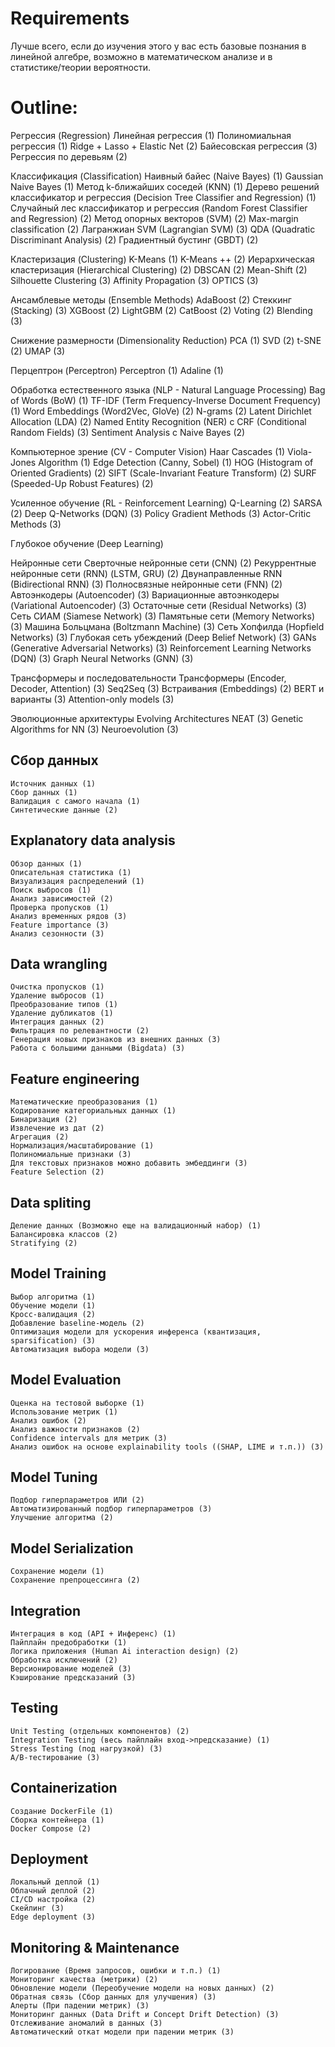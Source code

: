 # Requirements

Лучше всего, если до изучения этого у вас есть базовые познания в линейной алгебре, возможно в математическом анализе и в статистике/теории вероятности.
# Outline:
Регрессия (Regression) 
Линейная регрессия (1) 
Полиномиальная регрессия (1) 
Ridge + Lasso + Elastic Net (2) 
Байесовская регрессия (3) 
Регрессия по деревьям (2)

Классификация (Classification) 
Наивный байес (Naive Bayes) (1) 
Gaussian Naive Bayes (1) 
Метод k-ближайших соседей (KNN) (1) 
Дерево решений классификатор и регрессия (Decision Tree Classifier and Regression) (1) 
Случайный лес классификатор и регрессия (Random Forest Classifier and Regression) (2) 
Метод опорных векторов (SVM) (2) 
Max-margin classification (2) 
Лагранжиан SVM (Lagrangian SVM) (3) 
QDA (Quadratic Discriminant Analysis) (2) 
Градиентный бустинг (GBDT) (2)

Кластеризация (Clustering) 
K-Means (1) 
K-Means ++ (2) 
Иерархическая кластеризация (Hierarchical Clustering) (2) 
DBSCAN (2) 
Mean-Shift (2) 
Silhouette Clustering (3) 
Affinity Propagation (3) 
OPTICS (3)

Ансамблевые методы (Ensemble Methods) 
AdaBoost (2) 
Стеккинг (Stacking) (3) 
XGBoost (2) 
LightGBM (2) 
CatBoost (2) 
Voting (2) 
Blending (3)

Снижение размерности (Dimensionality Reduction) PCA (1) SVD (2) t-SNE (2) UMAP (3)

Перцептрон (Perceptron) Perceptron (1) Adaline (1)

Обработка естественного языка (NLP - Natural Language Processing) Bag of Words (BoW) (1) TF-IDF (Term Frequency-Inverse Document Frequency) (1) Word Embeddings (Word2Vec, GloVe) (2) N-grams (2) Latent Dirichlet Allocation (LDA) (2) Named Entity Recognition (NER) с CRF (Conditional Random Fields) (3) Sentiment Analysis с Naive Bayes (2)

Компьютерное зрение (CV - Computer Vision) Haar Cascades (1) Viola-Jones Algorithm (1) Edge Detection (Canny, Sobel) (1) HOG (Histogram of Oriented Gradients) (2) SIFT (Scale-Invariant Feature Transform) (2) SURF (Speeded-Up Robust Features) (2)

Усиленное обучение (RL - Reinforcement Learning) Q-Learning (2) SARSA (2) Deep Q-Networks (DQN) (3) Policy Gradient Methods (3) Actor-Critic Methods (3)

Глубокое обучение (Deep Learning)

Нейронные сети Сверточные нейронные сети (CNN) (2) Рекуррентные нейронные сети (RNN) (LSTM, GRU) (2) Двунаправленные RNN (Bidirectional RNN) (3) Полносвязные нейронные сети (FNN) (2) Автоэнкодеры (Autoencoder) (3) Вариационные автоэнкодеры (Variational Autoencoder) (3) Остаточные сети (Residual Networks) (3) Сеть СИАМ (Siamese Network) (3) Памятьные сети (Memory Networks) (3) Машина Больцмана (Boltzmann Machine) (3) Сеть Хопфилда (Hopfield Networks) (3) Глубокая сеть убеждений (Deep Belief Network) (3) GANs (Generative Adversarial Networks) (3) Reinforcement Learning Networks (DQN) (3) Graph Neural Networks (GNN) (3)

Трансформеры и последовательности Трансформеры (Encoder, Decoder, Attention) (3) Seq2Seq (3) Встраивания (Embeddings) (2) BERT и варианты (3) Attention-only models (3)

Эволюционные архитектуры Evolving Architectures NEAT (3) Genetic Algorithms for NN (3) Neuroevolution (3)
## Сбор данных
	Источник данных (1)
    Сбор данных (1)
    Валидация с самого начала (1)
	Синтетические данные (2)

## Explanatory data analysis
    Обзор данных (1)
    Описательная статистика (1)
    Визуализация распределений (1)
    Поиск выбросов (1)
    Анализ зависимостей (2)
    Проверка пропусков (1)
    Анализ временных рядов (3)
    Feature importance (3)
    Анализ сезонности (3)

## Data wrangling
    Очистка пропусков (1)
    Удаление выбросов (1)
    Преобразование типов (1)
    Удаление дубликатов (1)
    Интеграция данных (2)
    Фильтрация по релевантности (2)
    Генерация новых признаков из внешних данных (3)
    Работа с большими данными (Bigdata) (3)

## Feature engineering
    Математические преобразования (1)
    Кодирование категориальных данных (1)
    Бинаризация (2)
    Извлечение из дат (2)
    Агрегация (2)
    Нормализация/масштабирование (1)
    Полиномиальные признаки (3)
    Для текстовых признаков можно добавить эмбеддинги (3)
    Feature Selection (2)

## Data spliting
    Деление данных (Возможно еще на валидационный набор) (1)
    Балансировка классов (2)
    Stratifying (2)

## Model Training
    Выбор алгоритма (1)
    Обучение модели (1)
    Кросс-валидация (2)
    Добавление baseline-модель (2)
    Оптимизация модели для ускорения инференса (квантизация, sparsification) (3)
    Автоматизация выбора модели (3)

## Model Evaluation
    Оценка на тестовой выборке (1)
    Использование метрик (1)
    Анализ ошибок (2)
    Анализ важности признаков (2)
    Confidence intervals для метрик (3)
    Анализ ошибок на основе explainability tools ((SHAP, LIME и т.п.)) (3)

## Model Tuning
    Подбор гиперпараметров ИЛИ (2)
    Автоматизированный подбор гиперпараметров (3)
    Улучшение алгоритма (2)

## Model Serialization
    Сохранение модели (1)
    Сохранение препроцессинга (2)

## Integration
    Интеграция в код (API + Инференс) (1)
    Пайплайн предобработки (1)
    Логика приложения (Human Ai interaction design) (2)
    Обработка исключений (2)
    Версионирование моделей (3)
    Кэширование предсказаний (3)

## Testing
    Unit Testing (отдельных компонентов) (2)
    Integration Testing (весь пайплайн вход->предсказание) (1)
    Stress Testing (под нагрузкой) (3)
    A/B-тестирование (3)

## Containerization
    Создание DockerFile (1)
    Сборка контейнера (1)
    Docker Compose (2)

## Deployment
    Локальный деплой (1)
    Облачный деплой (2)
    CI/CD настройка (2)
    Скейлинг (3)
    Edge deployment (3)

## Monitoring & Maintenance
    Логирование (Время запросов, ошибки и т.п.) (1)
    Мониторинг качества (метрики) (2)
    Обновление модели (Переобучение модели на новых данных) (2)
    Обратная связь (Сбор данных для улучшения) (3)
    Алерты (При падении метрик) (3)
    Мониторинг данных (Data Drift и Concept Drift Detection) (3)
    Отслеживание аномалий в данных (3)
    Автоматический откат модели при падении метрик (3)
